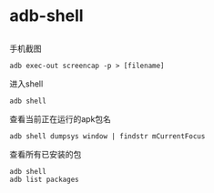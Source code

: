 # adb-shell
## 
手机截图 
 ```
adb exec-out screencap -p > [filename]
```
进入shell
```
adb shell
```
查看当前正在运行的apk包名
```
adb shell dumpsys window | findstr mCurrentFocus
```
查看所有已安装的包
```
adb shell
adb list packages
```
